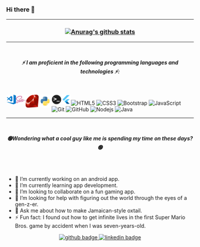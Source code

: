 ### Hi there 👋

<hr>
 <h3 align="center">
  
  [![Anurag's github stats](https://github-readme-stats.vercel.app/api?username=Paul-Clue&show_icons=true&theme=algolia)](https://github.com/anuraghazra/github-readme-stats)
  
  </h3>

<hr>
<br/>
<p align="center"><i><strong> ⚡ I am proficient in the following programming languages and technologies ⚡:</strong></i></p>
<br/>
<br/>


  
<img align="left" alt="Visual Studio Code" width="26px" src="https://raw.githubusercontent.com/github/explore/80688e429a7d4ef2fca1e82350fe8e3517d3494d/topics/visual-studio-code/visual-studio-code.png" />
<img align="left" alt="Sass" width="26px" src="https://raw.githubusercontent.com/github/explore/80688e429a7d4ef2fca1e82350fe8e3517d3494d/topics/sass/sass.png" />
  <img align="left" height="35" src="https://raw.githubusercontent.com/github/explore/80688e429a7d4ef2fca1e82350fe8e3517d3494d/topics/ruby/ruby.png" alt="Ruby">
  <img align="left" height="35" src="https://raw.githubusercontent.com/github/explore/80688e429a7d4ef2fca1e82350fe8e3517d3494d/topics/python/python.png" alt="Python">
<img align="left" alt="Terminal" width="26px" src="https://raw.githubusercontent.com/github/explore/80688e429a7d4ef2fca1e82350fe8e3517d3494d/topics/terminal/terminal.png" />
<img align="left" alt="Flutter" width="26px" src="https://raw.githubusercontent.com/github/explore/80688e429a7d4ef2fca1e82350fe8e3517d3494d/topics/flutter/flutter.png" />

![HTML5](https://img.shields.io/badge/-HTML5-E34F26?style=flat-square&logo=html5&logoColor=white)
![CSS3](https://img.shields.io/badge/-CSS3-1572B6?style=flat-square&logo=css3)
![Bootstrap](https://img.shields.io/badge/-Bootstrap-563D7C?style=flat-square&logo=bootstrap)
![JavaScript](https://img.shields.io/badge/-JavaScript-black?style=flat-square&logo=javascript)
![Git](https://img.shields.io/badge/-Git-black?style=flat-square&logo=git)
![GitHub](https://img.shields.io/badge/-GitHub-181717?style=flat-square&logo=github)
![Nodejs](https://img.shields.io/badge/-Nodejs-black?style=flat-square&logo=Node.js)
![Java](https://img.shields.io/badge/-Java-darkblue?style=flat-square&logo=java)

<hr>
<br/>
<p align="center"><i><strong>🟢Wondering what a cool guy like me is spending my time on these days?🟢</strong></i></p>
<br/>
<br/>

- 🔭 I’m currently working on an android app.
- 🌱 I’m currently learning app development.
- 👯 I’m looking to collaborate on a fun gaming app.
- 🤔 I’m looking for help with figuring out the world through the eyes of a gen-z-er.
- 💬 Ask me about how to make Jamaican-style oxtail.
- ⚡ Fun fact: I found out how to get infinite lives in the first Super Mario Bros. game by accident when I was seven-years-old.







<!--<p align="center">🟢Currently Available for Professional Oportunities👨‍💻</p>-->

<p align="center">
  <a href="https://github.com/Paul-Clue">
    <img src="https://img.shields.io/github/followers/Paul-Clue?color=%23181717&label=Paul-Clue&logo=github&logoColor=%23181717&style=for-the-badge" alt="github badge">
  </a>
  <a href="https://www.linkedin.com/in/paul-clue-5136a01b1/">
    <img src="https://img.shields.io/badge/paul-clue?style=for-the-badge&logo=linkedin&logoColor=0077B5" alt="linkedin badge">
  </a>
</p>

